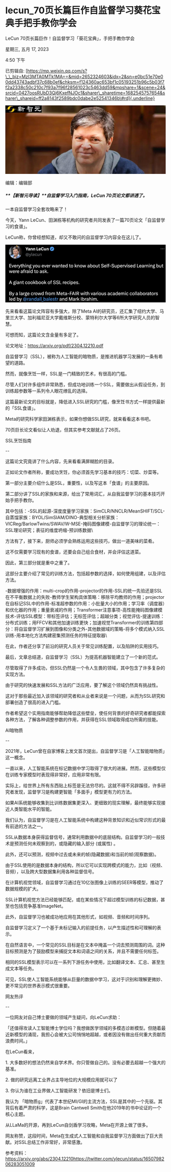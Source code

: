 # lecun_70页长篇巨作自监督学习葵花宝典手把手教你学会

LeCun 70页长篇巨作！自监督学习「葵花宝典」，手把手教你学会

星期三, 五月 17, 2023

4:50 下午

已剪辑自: [https://mp.weixin.qq.com/s?\_\_biz=MzI3MTA0MTk1MA==&mid=2652324603&idx=2&sn=e0bc51e70e00dd43743adbf37c68b0ef&chksm=f124360ac653bf1c05193251b96c5b03f7f2a2338c50c210c7f93a7f96f28561023c5463dd59&mpshare=1&scene=24&srcid=0427oosRUbD3Qj6KxefNJOc1&sharer\_sharetime=1682545757654&sharer\_shareid=ff2a8143f2589bdc0dabe2e52541346b\#rd]{.underline}

![](../../assets/020_LeCun_70页长篇巨作！自监督学习「葵花宝典」，手把手教你学会_000.png) 

编辑：编辑部

##### **【新智元导读】**自监督学习入门指南，LeCun 70页论文都讲透了。

 

一本自监督学习全套攻略来了！

今天，Yann LeCun、田渊栋等机构的研究者共同发表了一篇70页论文「自监督学习的食谱」。

LeCun称，你曾经想知道，却又不敢问的自监督学习内容全在这儿了。

![](../../assets/020_LeCun_70页长篇巨作！自监督学习「葵花宝典」，手把手教你学会_001.png) 

先来看看这篇论文阵容有多强大，除了Meta AI的研究员，还汇集了纽约大学、马里兰大学、加利福尼亚大学戴维斯分校、蒙特利尔大学等6所大学研究人员的智慧。

可想而知，这篇论文含金量有多足了。

论文地址：https://arxiv.org/pdf/2304.12210.pdf

自监督学习（SSL），被称为人工智能的暗物质，是推进机器学习发展的一条有希望的道路。

然而，就像烹饪一样，SSL是一门精致的艺术，有很高的门槛。

尽管人们对许多组件非常熟悉，但成功地训练一个SSL，需要做出从假设任务，到训练超参数等一系列令人眼花缭乱的选择。

这篇最新论文的目标就是，降低进入SSL研究的门槛，像烹饪书方式一样提供最新的「SSL食谱」。

Meta的研究科学家田渊栋表示，如果你想做SSL研究，就来看看这本书吧。

70页巨长论文看似让人劝退，但其实参考文献就占了26页。

SSL烹饪指南

  
--

这篇论文究竟讲了什么内容，先来看看满屏糊脸的目录。

正如论文作者所称，要成功烹饪，你必须首先学习基本的技巧：切菜、炒菜等。

第一部分主要介绍什么是SSL，重要性，以及写这本「食谱」的主要原因。

第二部分讲了SSL的家族和来源，给出了常用词汇，从自我监督学习的基本技巧开始手把手教你。

其中包括：-SSL的起源-深度度量学习家族：SimCLR/NNCLR/MeanSHIFT/SCL-自蒸馏家族：BYOL/SimSIAM/DINO-典型相关分析家族：VICReg/BarlowTwins/SWAV/W-MSE-掩码图像建模-自监督学习的理论统一：SSL理论研究；表征的维度坍缩-预训练数据\
 

方法有了，接下来，厨师必须学会熟练运用这些技巧，做出一道美味的菜肴。

这不仅需要学习现有的食谱，还要会自己组合食材，并会评估这道菜。

因此，第三部分就是重中之重了。

这部分主要介绍了常见的训练方法，包括超参数的选择，如何使用组建，以及评估方法。

-数据增强的作用：multi-crop的作用-projector的作用-SSL的统一先验还是SSL在不平衡数据上的失败-教师学生架构具体策略：移除平均教师的作用；projector在自标记SSL中的作用-标准超参数的作用：小批量大小的作用；学习率（调度器）和优化器的作用；重量衰减的作用；Transformer注意事项-高性能掩码图像建模技术-评估SSL模型：带标签评估；无标签评估；超越分类；视觉评估-提速训练：分布式训练；用FFCV和其他加速训练更快；加速视觉Transformer的训练第四部分：将自监督学习扩展到图像和分类之外-其他数据域的策略-将多个模式纳入SSL训练-用本地化方法构建密集预测任务的特征提取器\
 

在此，作者还分享了前沿的研究人员关于常见训练配置，以及陷阱的实用技巧。

最后，文章总结道，自监督学习（SSL）为提高机器智能建立了一个新的范式。

尽管取得了许多成功，但SSL仍然是一个令人生畏的领域，其中包含了许多复杂的实现方法。

由于研究的快速发展和SSL方法的广泛应用，要了解这个领域仍然具有挑战性。

这对于那些最近加入该领域的研究者和从业者来说是一个问题，从而为SSL研究和部署创造了很高的进入门槛。

作者希望这个实用指南能够帮助降低这些壁垒，使任何背景的好奇研究者都能探索各种方法，了解各种调整参数的作用，并获得在SSL领域取得成功所需的技能。

AI暗物质

  
--

2021年，LeCun曾在自家博客上发文首次提出，自监督学习是「人工智能暗物质」这一概念。

一直以来，人工智能系统在标记数据中学习取得了很大的进展。然而，这些模型仅在训练专家模型时表现得非常好，应用非常有限。

实际上，给世界上所有东西贴上标签是无法穷尽的。这就不得不另辟蹊径，许多研究者发现，监督学习是构建更智能「多面手」模型更有力的方法。

如果AI系统能够收集到比训练数据集更深入、更细致的现实理解，最终能够实现接近人类智能水平的智能。

我们认为，自监督学习是在人工智能系统中构建这种背景知识和近似常识形式的最有前途的方法之一。

SSL从数据本身获得监督信号，通常利用数据中的底层结构。自监督学习的一般技术是预测任何未观察到的，或隐藏的输入部分 (或属性) 。

此外，还可以预测，视频中过去或未来的帧(隐藏数据)和当前的帧(观察数据)。

由于SSL使用的是数据本身的结构，所以它可以实现跨模式的能力，比如（视频、音频），以及跨大型数据集利用各种监督信号。

在计算机视觉领域，自监督学习通过在10亿张图像上训练的SEER等模型，推动了数据规模的扩大。

SSL计算机视觉方法已经能够匹配，或在某些情况下超过模型训练的标记数据，甚至也包括竞争基准ImageNet。

此外，自监督学习也被成功地应用在其他形式，如视频、音频和时间序列。

自监督学习定义了一个基于未标记输入的前提任务，以产生描述性和可理解的表示。

在自然语言中，一个常见的SSL目标是在文本中掩盖一个词去预测周围的词。这种目标预测是为了鼓励模型来捕捉文本和词语之间的关系，并且不需要任何标签。

相同的SSL模型表示可以在一系列下游任务中使用，比如翻译文本、汇总、甚至生成文本等任务。

可见，SSL使人工智能系统能够从巨量的数据中学习，这对于识别和理解更微妙、更不常见的世界表示模式很重要。

网友热评

  
--

一位网友对自己博士要做的领域产生疑问，向LeCun求助：

「还值得攻读人工智能博士学位吗？我想做医学领域的多模态诊断模型。但随着最近新模型的涌现，我担心会被大公司悄悄地超越，或者因没有做出任何重大贡献而浪费时间。」

在LeCun看来，

1\. 大多数好的想法仍然来自学术界。你只管做自己的。没有必要去超越一个强大的基准。

2\. 做的研究远离工业界占主导地位的大规模应用就可以了

3\. 你认为谁在工业界做人工智能研发？依旧是博士们。

我认为 「暗物质g」代表了本世纪MI/GI的主流方法，SSL是其中的一个先驱。其背后有着严肃的科学，这是Brain Cantwell Smith在他2019年的书中论证的一个核心主题。

从LLaMa的开源，再到LeCun自剑盾学习攻略，Meta在开源上做了很多。

网友称赞，这段时间，Meta在生成式人工智能和自我监督学习方面做出了巨大贡献。对SSL总结工作非常好，非常感激。

参考资料：https://arxiv.org/abs/2304.12210https://twitter.com/ylecun/status/1650798206283051009

 

 


 

 
